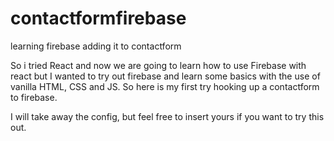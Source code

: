 # contactformfirebase
learning firebase adding it to contactform

So i tried React and now we are going to learn how to use Firebase with react but I wanted to try out firebase and learn some basics with the use of vanilla HTML, CSS and JS. 
So here is my first try hooking up a contactform to firebase. 

I will take away the config, but feel free to insert yours if you want to try this out. 

